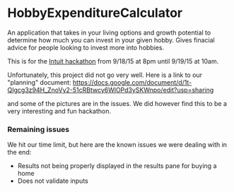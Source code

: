 # HobbyExpenditureCalculator
An application that takes in your living options and growth potential to determine how much you can invest in your given hobby.
Gives finacial advice for people looking to invest more into hobbies.

This is for the <a href='https://github.com/intuit-recruiting/hackathon/wiki/Hack-Into-It-Challenge-Information'>Intuit hackathon</a> from 9/18/15 at 8pm until 9/19/15 at 10am.


Unfortunately, this project did not go very well. Here is a link to our "planning" document: https://docs.google.com/document/d/1t-QIgcg3z94H_ZnoVy2-51cRBtwcy6WlOPd3ySKWnpo/edit?usp=sharing

and some of the pictures are in the issues. We did however find this to be a very interesting and fun hackathon.

<h3>Remaining issues</h3>
We hit our time limit, but here are the known issues we were dealing with in the end:
<ul>
<li>Results not being properly displayed in the results pane for buying a home</li>
<li>Does not validate inputs</li>
</ul>
